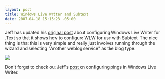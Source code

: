 ```yaml
---
layout: post
title: Windows Live Writer and Subtext
date: 2007-04-18 15:15:23 -05:00
---
```


Jeff has updated his [original post](http://geekswithblogs.net/jjulian/archive/2006/08/16/88158.aspx) about configuring Windows Live Writer for .Text so that it shows how to configure WLW for use with Subtext. The nice thing is that this is very simple and really just involves running through the wizard and selecting "Another weblog service" as the blog type.

[<font face="Verdana" size="2">![](http://gwb.blob.core.windows.net/jjulian/WindowsLiveWriter/ConfiguringWindowsLiveWriterwithSubText_6673/StepFour_thumb.jpg)</font>](http://gwb.blob.core.windows.net/jjulian/WindowsLiveWriter/ConfiguringWindowsLiveWriterwithSubText_6673/StepFour2.jpg)

Don't forget to check out Jeff's [post ](http://geekswithblogs.net/jjulian/archive/2006/08/18/88364.aspx)on configuring pings in Windows Live Writer.
